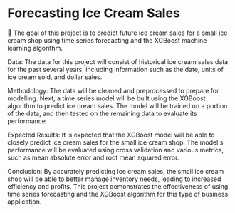 # Forecasting Ice Cream Sales

🍦 The goal of this project is to predict future ice cream sales for a small ice cream shop using time series forecasting and the XGBoost machine learning algorithm.

Data: The data for this project will consist of historical ice cream sales data for the past several years, including information such as the date, units of ice cream sold, and dollar sales.

Methodology: The data will be cleaned and preprocessed to prepare for modelling. Next, a time series model will be built using the XGBoost algorithm to predict ice cream sales. The model will be trained on a portion of the data, and then tested on the remaining data to evaluate its performance.

Expected Results: It is expected that the XGBoost model will be able to closely predict ice cream sales for the small ice cream shop. The model's performance will be evaluated using cross validation and various metrics, such as mean absolute error and root mean squared error.

Conclusion: By accurately predicting ice cream sales, the small ice cream shop will be able to better manage inventory needs, leading to increased efficiency and profits. This project demonstrates the effectiveness of using time series forecasting and the XGBoost algorithm for this type of business application.
